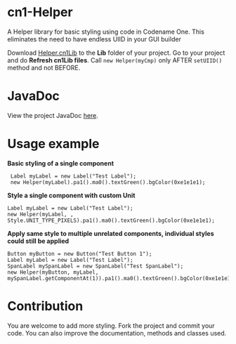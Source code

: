 # cn1-Helper
A Helper library for basic styling using code in Codename One. This eliminates the need to have endless UIID in your GUI builder

Download  [Helper.cn1Lib][1] to the **Lib** folder of your project.
Go to your project and do **Refresh cn1Lib files**.
Call `new Helper(myCmp)` only AFTER `setUIID()` method and not BEFORE.

# JavaDoc

View the project JavaDoc [here][2].

# Usage example

 **Basic styling of a single component**
 
     Label myLabel = new Label("Test Label");
     new Helper(myLabel).pa1().ma0().textGreen().bgColor(0xe1e1e1);
    
**Style a single component with custom Unit**

    Label myLabel = new Label("Test Label");
    new Helper(myLabel, , Style.UNIT_TYPE_PIXELS).pa1().ma0().textGreen().bgColor(0xe1e1e1);
    
**Apply same style to multiple unrelated components, individual styles could still be applied**

    Button myButton = new Button("Test Button 1");
    Label myLabel = new Label("Test Label");
    SpanLabel mySpanLabel = new SpanLabel("Test SpanLabel");
    new Helper(myButton, myLabel, mySpanLabel.getComponentAt(1)).pa1().ma0().textGreen().bgColor(0xe1e1e1);

# Contribution 

You are welcome to add more styling. Fork the project and commit your code.
You can also improve the documentation, methods and classes used.

  [1]: https://github.com/diamondobama/cn1-Helper/blob/master/Helper.cn1lib?raw=true
  [2]: https://diamondobama.github.io/apidocs/cn1-helper/
